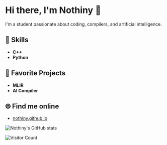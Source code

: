 # Hi there, I'm Nothiny 👋

I'm a student passionate about coding, compilers, and artificial intelligence.

## 🚀 Skills
- **C++**
- **Python**

## 🧠 Favorite Projects
- **MLIR**  
- **AI Compiler**  

## 🌐 Find me online
- [nothiny.github.io](https://nothiny.github.io)

<!-- GitHub Stats Card (optional, uncomment to show) -->

![Nothiny's GitHub stats](https://github-readme-stats.vercel.app/api?username=Nothiny&show_icons=true&hide_title=true)


<!-- Visitor Count Badge (optional, uncomment to show) -->

![Visitor Count](https://komarev.com/ghpvc/?username=Nothiny)


<!-- Feel free to add more sections: achievements, learning goals, fun facts, etc. -->
